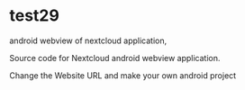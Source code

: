 # test29
android webview of nextcloud application,

 Source code for Nextcloud android webview application.
 
Change the Website URL and make your own android project
